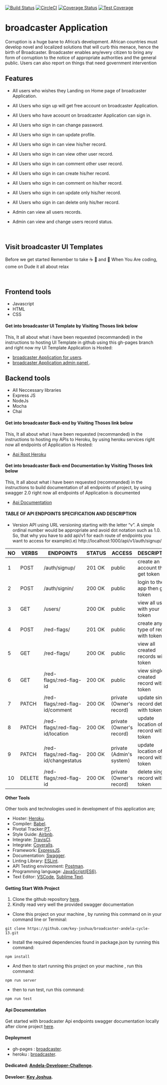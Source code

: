[![Build Status](https://travis-ci.org/key-joshua/broadcaster-andela-cycle-13.svg?branch=develop)](https://travis-ci.org/key-joshua/broadcaster-andela-cycle-13)
[![CircleCI](https://circleci.com/gh/key-joshua/broadcaster-andela-cycle-13.svg?style=svg)](https://circleci.com/gh/key-joshua/broadcaster-andela-cycle-13)
[![Coverage Status](https://coveralls.io/repos/github/key-joshua/broadcaster-andela-cycle-13/badge.svg?branch=develop)](https://coveralls.io/github/key-joshua/broadcaster-andela-cycle-13?branch=develop)
[![Test Coverage](https://api.codeclimate.com/v1/badges/7fc4405b4dea1a75adf9/test_coverage)](https://codeclimate.com/github/key-joshua/broadcaster-andela-cycle-13/test_coverage)

# broadcaster Application

Corruption is a huge bane to Africa’s development. African countries must develop novel and localized solutions that will curb this menace, hence the birth of Broadcaster. Broadcaster enables any/every citizen to bring any form of corruption to the notice of appropriate authorities and the general public. Users can also report on things that need government intervention
<br>

## Features

- All users who wishes they Landing on Home page of broadcaster Application.
- All Users who sign up will get free account on broadcaster Application.
- All Users who have acoount on broadcaster Application can sign in.
- All Users who sign in can change password.
- All Users who sign in can update profile.


- All Users who sign in can view his/her record.
- All Users who sign in can view other user record.
- All Users who sign in can comment other user record.

- All Users who sign in can create his/her record.
- All Users who sign in can comment on his/her record.
- All Users who sign in can update only his/her record.
- All Users who sign in can delete only his/her record.

- Admin can view all users records.
- Admin can view and change users record status.
 <br>

## Visit broadcaster UI Templates

Before we get started Remember to take  :coffee:   :pizza:  and :dancer:   When You Are coding, come on Dude it all about relax

 <br>

## Frontend tools

 - Javascript
 - HTML
 - CSS 

#### Get into broadcaster UI Template by Visiting Thoses link below

This, It all about what i have been requested (recommanded) in the instructions to hosting UI Template in github using this gh-pages branch and right now my UI Template Application is Hosted: 

- [broadcaster Application for users](https://key-joshua.github.io/broadcaster-andela-cycle-13/index.html).
- [broadcaster Application admin panel ](https://key-joshua.github.io/broadcaster-andela-cycle-13/UI/html/admin_signin.html).

## Backend tools

 - All Neccessary libraries
 - Express JS
 - NodeJs
 - Mocha
 - Chai

#### Get into broadcaster Back-end by Visiting Thoses link below

This, It all about what i have been requested (recommanded) in the instructions to hosting my APIs to Heroku, by using heroku services right now all endpoints of Application is Hosted: 

- [Api Root Heroku](https://broadcaster-andela-cycle-13.herokuapp.com)


#### Get into broadcaster Back-end Documentation by Visiting Thoses link below

This, It all about what i have been requested (recommanded) in the instructions to build documentation of all endpoints of project, by using swagger 2.0 right now all endpoints of Application is documented

- [Api Documentation](https://broadcaster-andela-cycle-13.herokuapp.com/api/v1/documentation/)

#### TABLE OF API ENDPOINTS SPECIFICATION AND DESCRIPTION

- Version API using URL versioning starting with the letter “v”. A simple ordinal
  number would be appropriate and avoid dot notation such as 1.0. So, that why you have to add api/v1 
  for each route of endpoints you want to access for example(i.e) http://localhost:1000/api/v1/auth/signup/  


| NO | VERBS  | ENDPOINTS                            | STATUS   | ACCESS                   | DESCRIPTION                             |
|----|--------|--------------------------------------|----------|--------------------------|-----------------------------------------|
| 1  | POST   | /auth/signup/                        |  201 OK  | public                   | create an account then get token        |
| 2  | POST   | /auth/signin/                        |  200 OK  | public                   | login to the app then get token         |
| 3  | GET    | /users/                              |  200 OK  | public                   | view all users with your token          |
| 4  | POST   | /red-flags/                          |  201 OK  | public                   | create any type of record with token    |
| 5  | GET    | /red-flags/                          |  200 OK  | public                   | view all created records with token     |
| 6  | GET    | /red-flags/:red-flag-id              |  200 OK  | public                   | view single created record with token   |
| 7  | PATCH  | /red-flags/:red-flag-id/comment      |  200 OK  | private (Owner's record) | update single record details with token |
| 8  | PATCH  | /red-flags/:red-flag-id/location     |  200 OK  | private (Owner's record) | update location of record with token    |
| 9  |PATCH   | /red-flags/:red-flag-id/changestatus |  200 OK  | private (Admin's system) | update location of record with token    |
| 10 |DELETE  | /red-flags/:red-flag-id              |  200 OK  | private (Owner's record) | delete single record with token         |


#### Other Tools

Other tools and technologies used in development of this application are;
- Hoster: [Heroku]().
- Compiler: [Babel](https://babeljs.io/).
- Pivotal Tracker:[PT](https://www.pivotaltracker.com/n/projects/2379610).
- Style Guide: [Airbnb](https://airbnb.io/projects/javascript/).
- Integrate: [TravisCI](https://travis-ci.org/key-joshua/broadcaster-andela-cycle-13).
- Integrate: [Coveralls](https://coveralls.io/github/key-joshua/broadcaster-andela-cycle-13).
- Framework: [ExpressJS](http://expressjs.com/).
- Documentation: [Swagger](https://swagger.io/).
- Linting Library: [ESLint](https://eslint.org/).
- API Testing environment: [Postman](https://www.getpostman.com).
- Programming language: [JavaScript(ES6)](https://developer.mozilla.org/en-US/docs/Web/JavaScript/).
- Text Editor: [VSCode](https://code.visualstudio.com), [Sublime Text](https://www.sublimetext.com/).

#### Getting Start With Project

1. Clone the github repository [here](https://github.com/key-joshua/broadcaster-andela-cycle-13.git). 
2. Kindly read very well the provided swagger documentation

- Clone this project on your machine , by running this command on in your command line or Terminal:
 ```
git clone https://github.com/key-joshua/broadcaster-andela-cycle-13.git
 ```
 - Install the required dependencies found in package.json by running this command:
 ```
npm install
 ```
 - And then to start running  this project on your machine , run this command:
 ```
npm run server
 ```
 - then to run test, run this command:
 ```
npm run test
```

#### Api Documentation

Get started with broadcaster Api endpoints swagger documentation locally after clone project [here](http://localhost:1000/api/v1/documentation).

#### Deployment

- gh-pages : [broadcaster](https://key-joshua.github.io/broadcaster-andela-cycle-13/).
- heroku : [broadcaster](https://broadcaster-andela-cycle-13.herokuapp.com).
#### Dedicated: [Andela-Developer-Challenge](https://andela.com/).

#### Develoer: [Key Joshua](https://www.instagram.com/key_joshua/).